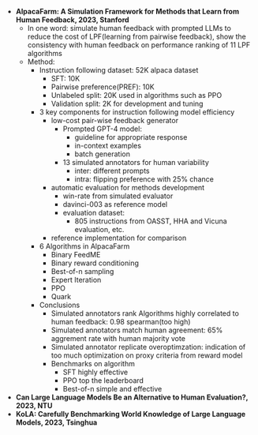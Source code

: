 - **AlpacaFarm: A Simulation Framework for Methods that Learn from Human Feedback, 2023, Stanford**
  - In one word: simulate human feedback with prompted LLMs to reduce the cost of LPF(learning from pairwise feedback), show the consistency with human feedback on performance ranking of 11 LPF algorithms
  - Method:
    - Instruction following dataset: 52K alpaca dataset
      - SFT: 10K
      - Pairwise preference(PREF): 10K
      - Unlabeled split: 20K used in algorithms such as PPO
      - Validation split: 2K for development and tuning
    - 3 key components for instruction following model efficiency
      - low-cost pair-wise feedback generator
        - Prompted GPT-4 model: 
          - guideline for appropriate response
          - in-context examples
          - batch generation
        - 13 simulated annotators for human variability
          - inter: different prompts
          - intra: flipping preference with 25% chance
      - automatic evaluation for methods development
        - win-rate from simulated evaluator
        - davinci-003 as reference model
        - evaluation dataset:
          - 805 instructions from OASST, HHA and Vicuna evaluation, etc.
      - reference implementation for comparison
    - 6 Algorithms in AlpacaFarm
      - Binary FeedME
      - Binary reward conditioning
      - Best-of-n sampling
      - Expert Iteration
      - PPO
      - Quark
    - Conclusions
      - Simulated annotators rank Algorithms highly correlated to human feedback: 0.98 spearman(too high)
      - Simulated annotators match human agreement: 65% aggrement rate with human majority vote
      - Simulated annotator replicate overoptimzation: indication of too much optimization on proxy criteria from reward model
      - Benchmarks on algorithm
        - SFT highly effective
        - PPO top the leaderboard
        - Best-of-n simple and effective
- **Can Large Language Models Be an Alternative to Human Evaluation?, 2023, NTU**
- **KoLA: Carefully Benchmarking World Knowledge of Large Language Models, 2023, Tsinghua**